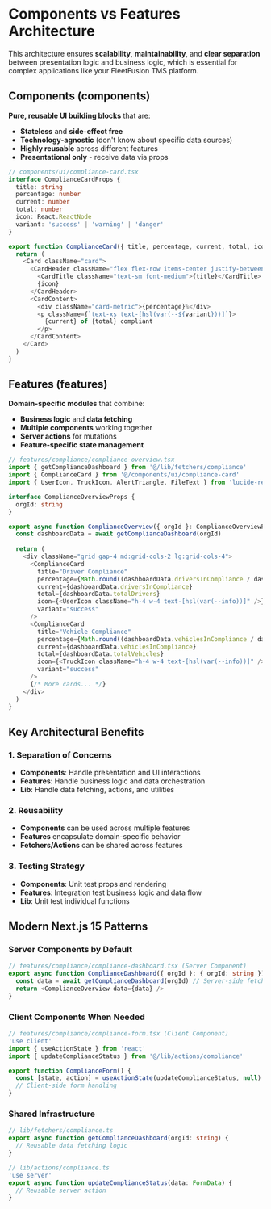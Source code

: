 # Components vs Features Architecture

This architecture ensures **scalability**, **maintainability**, and **clear separation** between presentation logic and business logic, which is essential for complex applications like your FleetFusion TMS platform.

## **Components** (components)
**Pure, reusable UI building blocks** that are:
- **Stateless** and **side-effect free**
- **Technology-agnostic** (don't know about specific data sources)
- **Highly reusable** across different features
- **Presentational only** - receive data via props

```typescript
// components/ui/compliance-card.tsx
interface ComplianceCardProps {
  title: string
  percentage: number
  current: number
  total: number
  icon: React.ReactNode
  variant: 'success' | 'warning' | 'danger'
}

export function ComplianceCard({ title, percentage, current, total, icon, variant }: ComplianceCardProps) {
  return (
    <Card className="card">
      <CardHeader className="flex flex-row items-center justify-between space-y-0 pb-2">
        <CardTitle className="text-sm font-medium">{title}</CardTitle>
        {icon}
      </CardHeader>
      <CardContent>
        <div className="card-metric">{percentage}%</div>
        <p className={`text-xs text-[hsl(var(--${variant}))]`}>
          {current} of {total} compliant
        </p>
      </CardContent>
    </Card>
  )
}
```

## **Features** (features)
**Domain-specific modules** that combine:
- **Business logic** and **data fetching**
- **Multiple components** working together
- **Server actions** for mutations
- **Feature-specific state management**

```typescript
// features/compliance/compliance-overview.tsx
import { getComplianceDashboard } from '@/lib/fetchers/compliance'
import { ComplianceCard } from '@/components/ui/compliance-card'
import { UserIcon, TruckIcon, AlertTriangle, FileText } from 'lucide-react'

interface ComplianceOverviewProps {
  orgId: string
}

export async function ComplianceOverview({ orgId }: ComplianceOverviewProps) {
  const dashboardData = await getComplianceDashboard(orgId)
  
  return (
    <div className="grid gap-4 md:grid-cols-2 lg:grid-cols-4">
      <ComplianceCard
        title="Driver Compliance"
        percentage={Math.round((dashboardData.driversInCompliance / dashboardData.totalDrivers) * 100)}
        current={dashboardData.driversInCompliance}
        total={dashboardData.totalDrivers}
        icon={<UserIcon className="h-4 w-4 text-[hsl(var(--info))]" />}
        variant="success"
      />
      <ComplianceCard
        title="Vehicle Compliance"
        percentage={Math.round((dashboardData.vehiclesInCompliance / dashboardData.totalVehicles) * 100)}
        current={dashboardData.vehiclesInCompliance}
        total={dashboardData.totalVehicles}
        icon={<TruckIcon className="h-4 w-4 text-[hsl(var(--info))]" />}
        variant="success"
      />
      {/* More cards... */}
    </div>
  )
}
```

## Key Architectural Benefits

### **1. Separation of Concerns**
- **Components**: Handle presentation and UI interactions
- **Features**: Handle business logic and data orchestration
- **Lib**: Handle data fetching, actions, and utilities

### **2. Reusability**
- **Components** can be used across multiple features
- **Features** encapsulate domain-specific behavior
- **Fetchers/Actions** can be shared across features

### **3. Testing Strategy**
- **Components**: Unit test props and rendering
- **Features**: Integration test business logic and data flow
- **Lib**: Unit test individual functions

## Modern Next.js 15 Patterns

### **Server Components by Default**
```typescript
// features/compliance/compliance-dashboard.tsx (Server Component)
export async function ComplianceDashboard({ orgId }: { orgId: string }) {
  const data = await getComplianceDashboard(orgId) // Server-side fetch
  return <ComplianceOverview data={data} />
}
```

### **Client Components When Needed**
```typescript
// features/compliance/compliance-form.tsx (Client Component)
'use client'
import { useActionState } from 'react'
import { updateComplianceStatus } from '@/lib/actions/compliance'

export function ComplianceForm() {
  const [state, action] = useActionState(updateComplianceStatus, null)
  // Client-side form handling
}
```

### **Shared Infrastructure**
```typescript
// lib/fetchers/compliance.ts
export async function getComplianceDashboard(orgId: string) {
  // Reusable data fetching logic
}

// lib/actions/compliance.ts
'use server'
export async function updateComplianceStatus(data: FormData) {
  // Reusable server action
}
```



